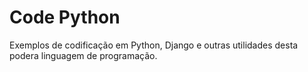 # Code Python
Exemplos de codificação em Python, Django e outras utilidades desta podera linguagem de programação.
